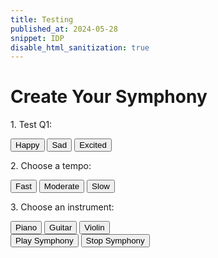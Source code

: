 ```yaml
---
title: Testing
published_at: 2024-05-28
snippet: IDP
disable_html_sanitization: true
---
```

<!DOCTYPE html>
<html lang="en">


<head>
    <meta charset="UTF-8">
    <meta name="viewport" content="width=device-width, initial-scale=1.0">
    <title>Interactive Symphony</title>
    <link rel="stylesheet" href="styles/styles.css">

</head>
<body>
    <script src="script.js"></script>
    <div class="container">
        <h1>Create Your Symphony</h1>
        <div id="questions">
            <div class="question">
                <p>1. Test Q1:</p>
                <button class="answer" data-sound="sound1.mp3">Happy</button>
                <button class="answer" data-sound="sound2.mp3">Sad</button>
                <button class="answer" data-sound="sound3.mp3">Excited</button>
            </div>
            <div class="question">
                <p>2. Choose a tempo:</p>
                <button class="answer" data-sound="sound4.mp3">Fast</button>
                <button class="answer" data-sound="sound5.mp3">Moderate</button>
                <button class="answer" data-sound="sound6.mp3">Slow</button>
            </div>
            <div class="question">
                <p>3. Choose an instrument:</p>
                <button class="answer" data-sound="sound7.mp3">Piano</button>
                <button class="answer" data-sound="sound8.mp3">Guitar</button>
                <button class="answer" data-sound="sound9.mp3">Violin</button>
            </div>
        </div>
        <div id="controls">
            <button id="playSymphony">Play Symphony</button>
            <button id="stopSymphony">Stop Symphony</button>
        </div>
    </div>
</body>
</html>
